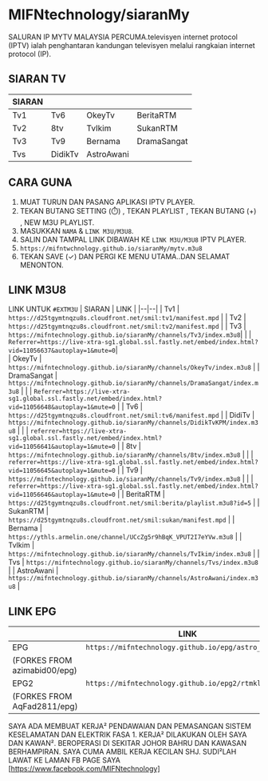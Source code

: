 # MIFNtechnology/siaranMy
SALURAN IP MYTV MALAYSIA PERCUMA.televisyen internet protocol (IPTV) ialah penghantaran kandungan televisyen melalui rangkaian internet protocol (IP).
## SIARAN TV
| SIARAN |    |     |     |  
|--|--|--|--|
| Tv1 | Tv6 | OkeyTv | BeritaRTM |
| Tv2 | 8tv | TvIkim | SukanRTM |
| Tv3 | Tv9 | Bernama | DramaSangat |
| Tvs | DidikTv | AstroAwani |  |
## CARA GUNA
1. MUAT TURUN DAN PASANG APLIKASI IPTV PLAYER.
2. TEKAN BUTANG SETTING (⏱️) , TEKAN PLAYLIST , TEKAN BUTANG (+) , NEW M3U PLAYLIST.
3. MASUKKAN `NAMA` & `LINK M3U/M3U8`.
4. SALIN DAN TAMPAL LINK DIBAWAH KE `LINK M3U/M3U8` IPTV PLAYER.
5. `https://mifntwchnology.github.io/siaranMy/mytv.m3u8`
6. TEKAN SAVE (✓) DAN PERGI KE MENU UTAMA..DAN SELAMAT MENONTON.
## LINK M3U8 
LINK UNTUK `#EXTM3U`
| SIARAN | LINK |
|--|--|
| Tv1 | `https://d25tgymtnqzu8s.cloudfront.net/smil:tv1/manifest.mpd` |
| Tv2 | `https://d25tgymtnqzu8s.cloudfront.net/smil:tv2/manifest.mpd` |
| Tv3 | `https://mifntechnology.github.io/siaranMy/channels/Tv3/index.m3u8`|
| | `Referrer=https://live-xtra-sg1.global.ssl.fastly.net/embed/index.html?vid=11056637&autoplay=1&mute=0`|   
| OkeyTv | `https://mifntechnology.github.io/siaranMy/channels/OkeyTv/index.m3u8` |
| DramaSangat | `https://mifntechnology.github.io/siaranMy/channels/DramaSangat/index.m3u8` |
|  | `Referrer=https://live-xtra-sg1.global.ssl.fastly.net/embed/index.html?vid=11056648&autoplay=1&mute=0` |
| Tv6 | `https://d25tgymtnqzu8s.cloudfront.net/smil:tv6/manifest.mpd` |
| DidiTv | `https://mifntechnology.github.io/siaranMy/channels/DidikTvKPM/index.m3u8` |
|  | `referrer=https://live-xtra-sg1.global.ssl.fastly.net/embed/index.html?vid=11056641&autoplay=1&mute=0` |
| 8tv | `https://mifntechnology.github.io/siaranMy/channels/8tv/index.m3u8` |
|  | `referrer=https://live-xtra-sg1.global.ssl.fastly.net/embed/index.html?vid=11056645&autoplay=1&mute=0` |
| Tv9 | `https://mifntechnology.github.io/siaranMy/channels/Tv9/index.m3u8` |
|  | `referrer=https://live-xtra-sg1.global.ssl.fastly.net/embed/index.html?vid=11056646&autoplay=1&mute=0` |
| BeritaRTM | `https://d25tgymtnqzu8s.cloudfront.net/smil:berita/playlist.m3u8?id=5` |
| SukanRTM | `https://d25tgymtnqzu8s.cloudfront.net/smil:sukan/manifest.mpd` |
| Bernama | `https://ythls.armelin.one/channel/UCcZg5r9hBqK_VPUT2I7eYVw.m3u8` |
| TvIkim | `https://mifntechnology.github.io/siaranMy/channels/TvIkim/index.m3u8` |
| Tvs | `https://mifntechnology.github.io/siaranMy/channels/Tvs/index.m3u8` |
| AstroAwani | `https://mifntechnology.github.io/siaranMy/channels/AstroAwani/index.m3u8` |
## LINK EPG
|   | LINK |
|--|--|
| EPG | `https://mifntechnology.github.io/epg/astro_epg.xml` |
| (FORKES FROM azimabid00/epg) |
| EPG2 | `https://mifntechnology.github.io/epg2/rtmklik.xml` |
| (FORKES FROM AqFad2811/epg) |

 SAYA ADA MEMBUAT KERJA² PENDAWAIAN DAN PEMASANGAN SISTEM KESELAMATAN DAN ELEKTRIK FASA 1.
 KERJA² DILAKUKAN OLEH SAYA DAN KAWAN².
 BEROPERASI DI SEKITAR JOHOR BAHRU DAN KAWASAN BERHAMPIRAN.
 SAYA CUMA AMBIL KERJA KECILAN SHJ.
 SUDI²LAH LAWAT KE LAMAN FB PAGE SAYA
 <fb page link>[https://www.facebook.com/MIFNtechnology]


